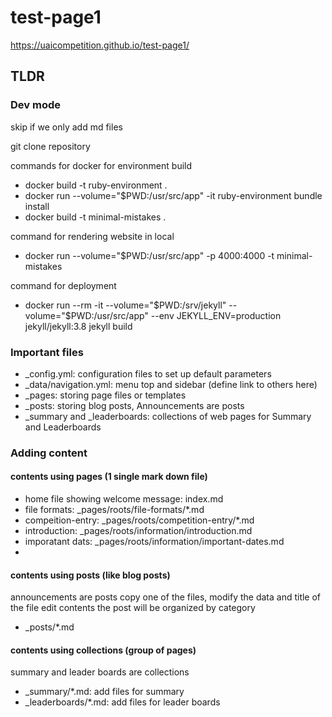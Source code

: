 # test-page1
https://uaicompetition.github.io/test-page1/

## TLDR

### Dev mode
skip if we only add md files 

git clone repository

commands for docker for environment build
* docker build -t ruby-environment .
* docker run --volume="$PWD:/usr/src/app" -it ruby-environment bundle install
* docker build -t minimal-mistakes .

command for rendering website in local
* docker run --volume="$PWD:/usr/src/app" -p 4000:4000 -t minimal-mistakes

command for deployment
* docker run --rm -it --volume="$PWD:/srv/jekyll" --volume="$PWD:/usr/src/app" --env JEKYLL_ENV=production jekyll/jekyll:3.8 jekyll build

### Important files
* _config.yml: configuration files to set up default parameters
* _data/navigation.yml: menu top and sidebar (define link to others here)
* _pages: storing page files or templates
* _posts: storing blog posts, Announcements are posts
* _summary and _leaderboards: collections of web pages for Summary and Leaderboards

### Adding content

#### contents using pages (1 single mark down file)
* home file showing welcome message: index.md
* file formats: _pages/roots/file-formats/*.md
* compeition-entry: _pages/roots/competition-entry/*.md
* introduction: _pages/roots/information/introduction.md
* imporatant dats: _pages/roots/information/important-dates.md
* 
#### contents using posts (like blog posts)
announcements are posts
copy one of the files, modify the data and title of the file
edit contents
the post will be organized by category
* _posts/*.md

#### contents using collections (group of pages)
summary and leader boards are collections
* _summary/*.md: add files for summary
* _leaderboards/*.md: add files for leader boards

